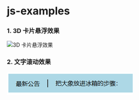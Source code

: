 # js-examples

### 1. 3D 卡片悬浮效果

![3D 卡片悬浮效果](./imgs/3D卡片悬浮效果.gif)

### 2. 文字滚动效果

![文字滚动效果](./imgs/文字滚动效果.gif)
